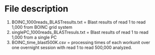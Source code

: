 # File description
1. BOINC_1000reads_BLASTresults.txt = Blast results of read 1 to read 1,000 from BOINC grid system
2. singlePC_1000reads_BLASTresuls.txt = Blast results of read 1 to read 1,000 from a single PC
3. BOINC_time_blast500K.csv = processing times of each workunit over one overnight session with read 1 to read 500,000 analyzed.
